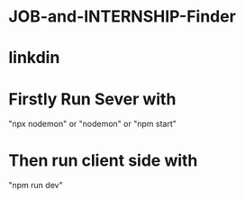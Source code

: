 # JOB-and-INTERNSHIP-Finder
# linkdin

# Firstly Run Sever with 
 "npx nodemon" or "nodemon" or "npm start"

# Then run client side with
"npm run dev" 

